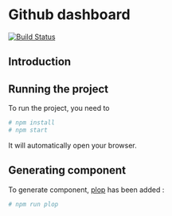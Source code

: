 # Github dashboard

[![Build Status](https://travis-ci.org/udebella/Github-dashboard.svg?branch=master)](https://travis-ci.org/udebella/Github-dashboard)

## Introduction

## Running the project

To run the project, you need to 
```bash
# npm install
# npm start
```

It will automatically open your browser.

## Generating component

To generate component, [plop](https://github.com/amwmedia/plop) has been added :
```bash
# npm run plop
```
